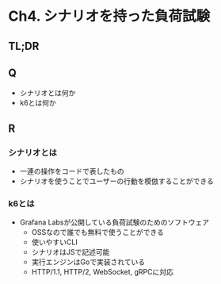 # Ch4. シナリオを持った負荷試験

## TL;DR

## Q
- シナリオとは何か
- k6とは何か

## R
### シナリオとは
- 一連の操作をコードで表したもの
- シナリオを使うことでユーザーの行動を模倣することができる

### k6とは
- Grafana Labsが公開している負荷試験のためのソフトウェア
  - OSSなので誰でも無料で使うことができる
  - 使いやすいCLI
  - シナリオはJSで記述可能
  - 実行エンジンはGoで実装されている
  - HTTP/1.1, HTTP/2, WebSocket, gRPCに対応
